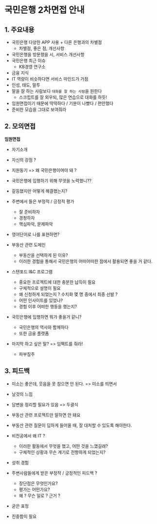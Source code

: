 # 국민은행 2차면접 안내

## 1. 주요내용

- 국민은행 다양한 APP 사용 + 다른 은행과의 차별점
  - 차별점, 좋은 점, 개선사항
- 국민은행을 방문했을 시, 서비스 개선사항
- 국민은행 최근 이슈
  - KB경영 연구소
- 금융 지식
- IT 역량이 비슷하다면 서비스 마인드가 가점
- 인성, 태도, 말투
- 말을 잘 하는 사람보다 `대화를 잘 하는 사람`을 원한다
  - 스크립트를 잘 외우되, 많은 연습으로 대화를 하듯!
- 임원면접이기 때문에 딱딱하다 / 기분이 나빴다 / 편안했다
- 준비한 모습을 그대로 보여줘라



## 2. 모의면접

**임원면접**

- 자기소개
- 자신의 강점 ?
- 지원동기 => 왜 국민은행이여야 돼 ?

- 국민은행에 입행하기 위해 무엇을 노력했니??

- 갈등했지만 어떻게 해결했는지?
- 주변에서 들은 부정적 / 긍정적 평가
  - 잘 준비하자
  - 경청하자
  - 핵심파악, 문제파악

- 영어단어로 나를 표현하면?
- 부동산 관련 도메인
  - 부동산을 선택하게 된 이유?
  - 이러한 경험을 통해서 국민은행의 어떠어떠한 점에서 활용되면 좋을 거 같다.
- 스탠포드 I&C 프로그램
  - 중요한 프로젝트에 대한 충분한 납득이 필요
  - 구체적으로 설명이 필요
  - 왜 신청하게 되었는지 ? 수치화 몇 명 중에서 최종 선발 ?
  - 어떤 인사이트를 있었나?
  - 경험 이후 어떠한 행동을 했는지?
- 국민은행에 입행하면 뭐가 좋을거 같니?
  - 국민은행의 역사와 함께하다
  - 또한 금융 플랫폼 
- 마지막 하고 싶은 말? => 임팩트를 줘라!
  - 파부침주



## 3. 피드백

- 미소는 좋은데, 웃음을 못 참으면 안 된다. => 미소를 띄면서
- 날것의 느낌

- 답변을 정리할 필요가 있음 => 두괄식
- 부동산 관련 프로젝트만 말하면 안 돼요
- 부동산 관련 질문이 딥하게 들어올 때, 잘 대처할 수 있도록 해야한다.
- 비전공에서 왜 IT ?
  - 이러한 활동에서 무엇을 했고, 어떤 것을 느꼈길래?
  - 구체적인 상황과 무슨 계기로 전향하게 되었는지?
- 성취 경험
- 주변사람들에게 받은 부정적 / 긍정적인 피드백 ?
  - 장단점은 무엇인가요?
  - 평가는 어떤가요?
  - 왜 ? 무슨 일로 ? 근거 ?
- 굳은 표정
- 진중함이 필요

